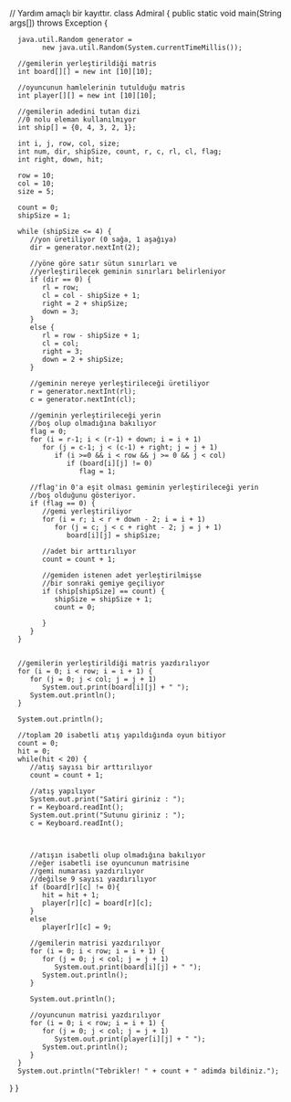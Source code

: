 
// Yardım amaçlı bir kayıttır.
class Admiral {
   public static void main(String args[]) throws Exception
   {
 
      java.util.Random generator =
            new java.util.Random(System.currentTimeMillis());
 
      //gemilerin yerleştirildiği matris
      int board[][] = new int [10][10];
 
      //oyuncunun hamlelerinin tutulduğu matris
      int player[][] = new int [10][10];
 
      //gemilerin adedini tutan dizi   
      //0 nolu eleman kullanılmıyor   
      int ship[] = {0, 4, 3, 2, 1};
 
      int i, j, row, col, size;
      int num, dir, shipSize, count, r, c, rl, cl, flag;
      int right, down, hit;
 
      row = 10;
      col = 10;
      size = 5;
 
      count = 0;
      shipSize = 1;
 
      while (shipSize <= 4) {
         //yon üretiliyor (0 sağa, 1 aşağıya)
         dir = generator.nextInt(2);
 
         //yöne göre satır sütun sınırları ve
         //yerleştirilecek geminin sınırları belirleniyor
         if (dir == 0) {
            rl = row;
            cl = col - shipSize + 1;
            right = 2 + shipSize;
            down = 3;
         }
         else {
            rl = row - shipSize + 1;
            cl = col;
            right = 3;
            down = 2 + shipSize;
         }
 
         //geminin nereye yerleştirileceği üretiliyor
         r = generator.nextInt(rl);
         c = generator.nextInt(cl);
 
         //geminin yerleştirileceği yerin
         //boş olup olmadığına bakılıyor
         flag = 0;
         for (i = r-1; i < (r-1) + down; i = i + 1)
            for (j = c-1; j < (c-1) + right; j = j + 1)
               if (i >=0 && i < row && j >= 0 && j < col)
                  if (board[i][j] != 0)
                     flag = 1;
 
         //flag'in 0'a eşit olması geminin yerleştirileceği yerin
         //boş olduğunu gösteriyor.
         if (flag == 0) {
            //gemi yerleştiriliyor
            for (i = r; i < r + down - 2; i = i + 1)
               for (j = c; j < c + right - 2; j = j + 1)
                  board[i][j] = shipSize;
 
            //adet bir arttırılıyor
            count = count + 1;
 
            //gemiden istenen adet yerleştirilmişse
            //bir sonraki gemiye geçiliyor
            if (ship[shipSize] == count) {
               shipSize = shipSize + 1;
               count = 0;
 
            }
         }
      }
 
 
      //gemilerin yerleştirildiği matris yazdırılıyor
      for (i = 0; i < row; i = i + 1) {
         for (j = 0; j < col; j = j + 1)
            System.out.print(board[i][j] + " ");
         System.out.println();
      }
 
      System.out.println();
 
      //toplam 20 isabetli atış yapıldığında oyun bitiyor
      count = 0;
      hit = 0;
      while(hit < 20) {
         //atış sayısı bir arttırılıyor
         count = count + 1;
 
         //atış yapılıyor
         System.out.print("Satiri giriniz : ");
         r = Keyboard.readInt();
         System.out.print("Sutunu giriniz : ");
         c = Keyboard.readInt();
 
 
 
         //atışın isabetli olup olmadığına bakılıyor
         //eğer isabetli ise oyuncunun matrisine
         //gemi numarası yazdırılıyor
         //değilse 9 sayısı yazdırılıyor
         if (board[r][c] != 0){
            hit = hit + 1;
            player[r][c] = board[r][c];
         }
         else
            player[r][c] = 9;
 
         //gemilerin matrisi yazdırılıyor
         for (i = 0; i < row; i = i + 1) {
            for (j = 0; j < col; j = j + 1)
               System.out.print(board[i][j] + " ");
            System.out.println();
         }
 
         System.out.println();
 
         //oyuncunun matrisi yazdırılıyor
         for (i = 0; i < row; i = i + 1) {
            for (j = 0; j < col; j = j + 1)
               System.out.print(player[i][j] + " ");
            System.out.println();
         }
      }
      System.out.println("Tebrikler! " + count + " adimda bildiniz.");
   }
}
